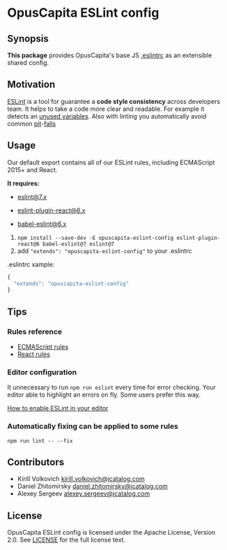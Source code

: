 # OpusCapita ESLint config

## Synopsis

**This package** provides OpusCapita's base JS [.eslintrc](http://eslint.org/docs/user-guide/configuring#configuration-file-formats) as an extensible shared config.

## Motivation

[ESLint](http://eslint.org/) is a tool for guarantee a **code style consistency** across developers team.
It helps to take a code more clear and readable. For example it detects an [unused variables](http://eslint.org/docs/rules/no-unused-vars). Also with linting you automatically avoid common [pit](http://stackoverflow.com/questions/7818903/jslint-says-missing-radix-parameter-what-should-i-do)-[falls](http://eslint.org/docs/rules/eqeqeq)

## Usage

Our default export contains all of our ESLint rules, including ECMAScript 2015+ and React.

**It requires:**

* [eslint@7.x](https://github.com/eslint/eslint)

* [eslint-plugin-react@6.x](https://github.com/yannickcr/eslint-plugin-react)

* [babel-eslint@6.x](https://github.com/babel/babel-eslint)


1. `npm install --save-dev -E opuscapita-eslint-config eslint-plugin-react@6 babel-eslint@7 eslint@7`
2. add `"extends": "opuscapita-eslint-config"` to your .eslintrc

.eslintrc xample:
```javascript
{
  "extends": "opuscapita-eslint-config"
}
```

## Tips

### Rules reference

* [ECMAScript rules](http://eslint.org/docs/rules/)
* [React rules](https://github.com/yannickcr/eslint-plugin-react#list-of-supported-rules)

### Editor configuration

It unnecessary to run `npm run eslint` every time for error checking. Your editor able to highlight an errors on fly.
Some users prefer this way.

[How to enable ESLint in your editor](http://eslint.org/docs/user-guide/integrations)

### Automatically fixing can be applied to some rules

`npm run lint -- --fix`

## Contributors

* Kirill Volkovich kirill.volkovich@jcatalog.com
* Daniel Zhitomirsky daniel.zhitomirsky@jcatalog.com
* Alexey Sergeev alexey.sergeev@jcatalog.com

## License

OpusCapita ESLint config is licensed under the Apache License, Version 2.0. See [LICENSE](./LICENSE) for the full license text.
